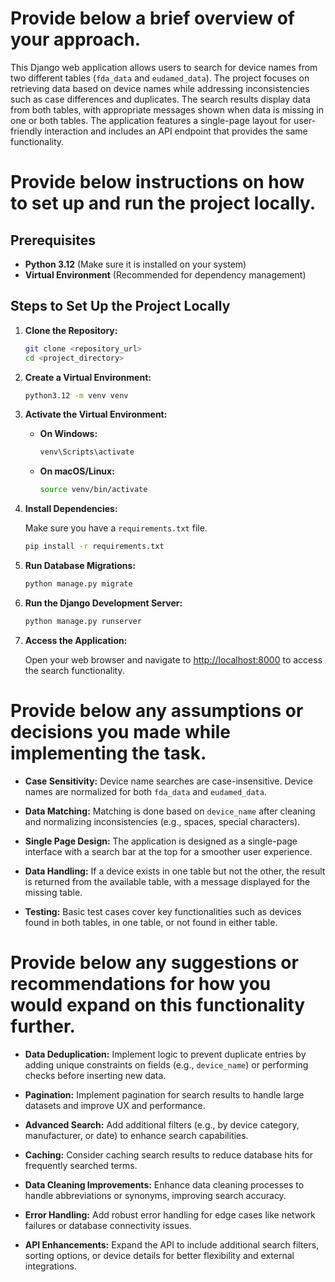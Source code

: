 # Provide below a brief overview of your approach.

This Django web application allows users to search for device names from two different tables (`fda_data` and `eudamed_data`). The project focuses on retrieving data based on device names while addressing inconsistencies such as case differences and duplicates. The search results display data from both tables, with appropriate messages shown when data is missing in one or both tables. The application features a single-page layout for user-friendly interaction and includes an API endpoint that provides the same functionality.

# Provide below instructions on how to set up and run the project locally.

## Prerequisites

- **Python 3.12** (Make sure it is installed on your system)
- **Virtual Environment** (Recommended for dependency management)

## Steps to Set Up the Project Locally

1. **Clone the Repository:**

    ```bash
    git clone <repository_url>
    cd <project_directory>
    ```

2. **Create a Virtual Environment:**

    ```bash
    python3.12 -m venv venv
    ```

3. **Activate the Virtual Environment:**

    - **On Windows:**

        ```bash
        venv\Scripts\activate
        ```

    - **On macOS/Linux:**

        ```bash
        source venv/bin/activate
        ```

4. **Install Dependencies:**

    Make sure you have a `requirements.txt` file.

    ```bash
    pip install -r requirements.txt
    ```

5. **Run Database Migrations:**

    ```bash
    python manage.py migrate
    ```

6. **Run the Django Development Server:**

    ```bash
    python manage.py runserver
    ```

7. **Access the Application:**

    Open your web browser and navigate to [http://localhost:8000](http://localhost:8000) to access the search functionality.

# Provide below any assumptions or decisions you made while implementing the task.

- **Case Sensitivity:** Device name searches are case-insensitive. Device names are normalized for both `fda_data` and `eudamed_data`.

- **Data Matching:** Matching is done based on `device_name` after cleaning and normalizing inconsistencies (e.g., spaces, special characters).

- **Single Page Design:** The application is designed as a single-page interface with a search bar at the top for a smoother user experience.

- **Data Handling:** If a device exists in one table but not the other, the result is returned from the available table, with a message displayed for the missing table.

- **Testing:** Basic test cases cover key functionalities such as devices found in both tables, in one table, or not found in either table.

# Provide below any suggestions or recommendations for how you would expand on this functionality further. 

- **Data Deduplication:** Implement logic to prevent duplicate entries by adding unique constraints on fields (e.g., `device_name`) or performing checks before inserting new data.

- **Pagination:** Implement pagination for search results to handle large datasets and improve UX and performance.

- **Advanced Search:** Add additional filters (e.g., by device category, manufacturer, or date) to enhance search capabilities.

- **Caching:** Consider caching search results to reduce database hits for frequently searched terms.

- **Data Cleaning Improvements:** Enhance data cleaning processes to handle abbreviations or synonyms, improving search accuracy.

- **Error Handling:** Add robust error handling for edge cases like network failures or database connectivity issues.

- **API Enhancements:** Expand the API to include additional search filters, sorting options, or device details for better flexibility and external integrations.
